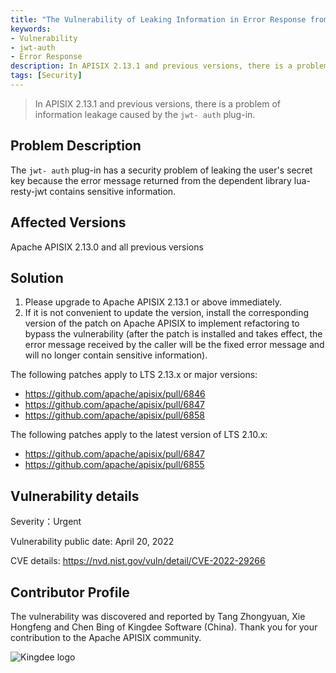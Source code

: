 ```yaml
---
title: "The Vulnerability of Leaking Information in Error Response from jwt-auth Plugin（CVE-2022-29266）"
keywords: 
- Vulnerability
- jwt-auth
- Error Response
description: In APISIX 2.13.1 and previous versions, there is a problem of information leakage caused by the `jwt- auth` plug-in.
tags: [Security]
---
```


> In APISIX 2.13.1 and previous versions, there is a problem of information leakage caused by the `jwt- auth` plug-in.

<!--truncate-->

## Problem Description

The `jwt- auth` plug-in has a security problem of leaking the user's secret key because the error message returned from the dependent library lua-resty-jwt contains sensitive information.

## Affected Versions

Apache APISIX 2.13.0 and all previous versions

## Solution

1. Please upgrade to Apache APISIX 2.13.1 or above immediately.
2. If it is not convenient to update the version, install the corresponding version of the patch on Apache APISIX to implement refactoring to bypass the vulnerability (after the patch is installed and takes effect, the error message received by the caller will be the fixed error message and will no longer contain sensitive information).

The following patches apply to LTS 2.13.x or major versions:

- https://github.com/apache/apisix/pull/6846
- https://github.com/apache/apisix/pull/6847
- https://github.com/apache/apisix/pull/6858

The following patches apply to the latest version of LTS 2.10.x:

- https://github.com/apache/apisix/pull/6847
- https://github.com/apache/apisix/pull/6855

## Vulnerability details

Severity：Urgent

Vulnerability public date: April 20, 2022

CVE details: https://nvd.nist.gov/vuln/detail/CVE-2022-29266

## Contributor Profile

The vulnerability was discovered and reported by Tang Zhongyuan, Xie Hongfeng and Chen Bing of Kingdee Software (China). Thank you for your contribution to the Apache APISIX community.

![Kingdee logo](https://static.apiseven.com/202108/1650768035541-306d3c7d-cbd4-4b79-ad9c-9f916549b8e7.png)